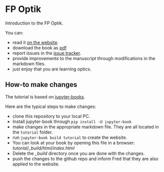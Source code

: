 # FP Optik
 Introduction to the FP Optik.

 You can:

 - read it [on the website](https://synqs.github.io/FP-Optik/intro.html).
 - download the book as [pdf](book.pdf)
 - report issues in the [issue tracker](https://github.com/synqs/FP-Optik/issues).
 - provide improvements to the manuscript through modifications in the markdown files.
 - just enjoy that you are learning optics.


## How-to make changes

The tutorial is based on [jupyter-books](https://jupyterbook.org/intro.html).

Here are the typical steps to make changes:

- clone this repository to your local PC.
- Install jupyter-book through `pip install -U jupyter-book`
- make changes in the appropriate markdown file. They are all located in the `tutorial` folder.
- run `jupyter-book build tutorial` to create the website.
- You can look at your book by opening this file in a browser: *tutorial/\_build/html/index.html*
- Delete the *\_build* directory once you are done with the changes.
- push the changes to the github repo and inform Fred that they are also applied to the website.
